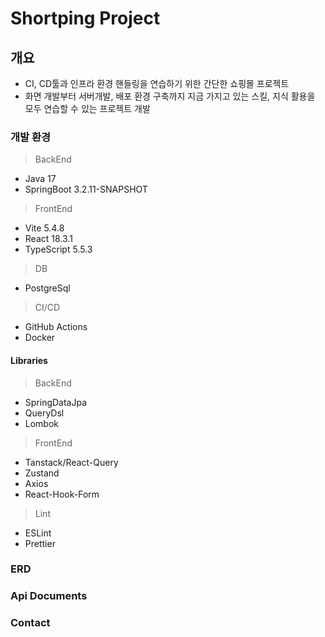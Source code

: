 # Shortping Project

## 개요

- CI, CD툴과 인프라 환경 핸들링을 연습하기 위한 간단한 쇼핑몰 프로젝트
- 화면 개발부터 서버개발, 배포 환경 구축까지 지금 가지고 있는 스킬, 지식 활용을 모두 연습할 수 있는 프로젝트 개발


### 개발 환경

> BackEnd
- Java 17
- SpringBoot 3.2.11-SNAPSHOT

> FrontEnd
- Vite 5.4.8
- React 18.3.1
- TypeScript 5.5.3

> DB
- PostgreSql

> CI/CD
- GitHub Actions
- Docker

#### Libraries
> BackEnd
- SpringDataJpa
- QueryDsl
- Lombok

> FrontEnd
- Tanstack/React-Query
- Zustand
- Axios
- React-Hook-Form

> Lint
- ESLint
- Prettier

### ERD

### Api Documents

### Contact
